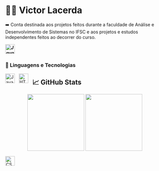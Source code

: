 # 👨‍💻 Victor Lacerda
➡️ Conta destinada aos projetos feitos durante a faculdade de Análise e Desenvolvimento de Sistemas no IFSC e aos projetos e estudos 
independentes feitos ao decorrer do curso.

***[<img 
    align="left" 
    alt="Java" 
    title="Java"
    width="30px" 
    style="padding-right: 10px;" 
    src="https://cdn.jsdelivr.net/gh/devicons/devicon@latest/icons/linkedin/linkedin-original.svg" />](https://www.linkedin.com/in/lucas-de-leon-rodrigues-coelho-302194293/)***

<br>    


          
#

### 🤖 Linguagens e Tecnologias

<img 
    align="left" 
    alt="Java" 
    title="Java"
    width="30px" 
    style="padding-right: 10px;" 
    src="https://cdn.jsdelivr.net/gh/devicons/devicon@latest/icons/java/java-original.svg" />
           
<img 
    align="left" 
    alt="HTML"
    title="HTML" 
    width="30px" 
    style="padding-right: 10px;" 
    src="https://cdn.jsdelivr.net/gh/devicons/devicon@latest/icons/html5/html5-original.svg" 
/>
## 📈 GitHub Stats

<div align="center">
  <img height="180em" src="https://github-readme-stats.vercel.app/api?username=Victor3294&show_icons=true&theme=tokyonight&count_private=true" />
  <img height="180em" src="https://github-readme-stats.vercel.app/api/top-langs/?username=Victor3294&layout=compact&theme=tokyonight" />
</div>

<img 
    align="left" 
    alt="CSS" 
    title="CSS"
    width="30px" 
    style="padding-right: 10px;" 
    src="https://cdn.jsdelivr.net/gh/devicons/devicon@latest/icons/css3/css3-original.svg" 
/>       
